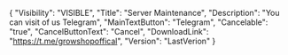 {
  "Visibility": "VISIBLE",
  "Title": "Server Maintenance",
  "Description": "You can visit of us Telegram",
  "MainTextButton": "Telegram",
  "Cancelable": "true",
  "CancelButtonText": "Cancel",
  "DownloadLink": "https://t.me/growshopoffical",
  "Version": "LastVerion"
}

